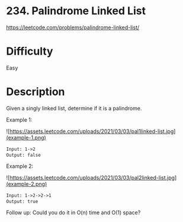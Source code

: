 # 234. Palindrome Linked List

https://leetcode.com/problems/palindrome-linked-list/

# Difficulty
Easy

# Description

Given a singly linked list, determine if it is a palindrome.

Example 1:

![https://assets.leetcode.com/uploads/2021/03/03/pal1linked-list.jpg](example-1.png)
```
Input: 1->2
Output: false
```

Example 2:

![https://assets.leetcode.com/uploads/2021/03/03/pal2linked-list.jpg](example-2.png)
```
Input: 1->2->2->1
Output: true
```

Follow up:
Could you do it in O(n) time and O(1) space?